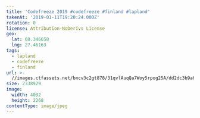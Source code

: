 ```yaml
---
title: 'Codefreeze 2019 #codefreeze #finland #lapland'
takenAt: '2019-01-11T19:20:24.000Z'
rotation: 0
license: Attribution-NoDerivs License
geo:
  lat: 68.346658
  lng: 27.46163
tags:
  - lapland
  - codefreeze
  - finland
url: >-
  //images.ctfassets.net/bncv3c2gt878/31qvlAuqQa7Woy5rpog25A/dd2dc3b9a683b788bf46f2467c1eb242/codefreeze-2019-codefreeze-finland-lapland_32863155508_o
size: 2338929
image:
  width: 4032
  height: 2268
contentType: image/jpeg
---
```


